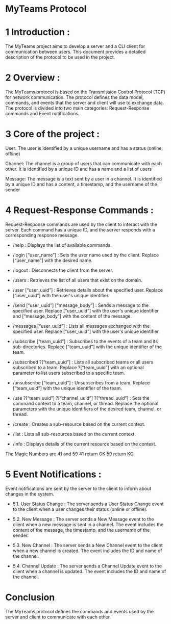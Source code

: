 # MyTeams Protocol

# 1 Introduction :

The MyTeams project aims to develop a server and a CLI client for communication between users. This document provides a detailed description of the       protocol to be used in the project.

# 2 Overview :

The MyTeams protocol is based on the Transmission Control Protocol (TCP) for network communication. The protocol defines the data model, commands, and events that  the server and client will use to exchange data. The protocol is divided into two main categories: Request-Response commands and Event notifications.

# 3 Core of the project :

User: The user is identified by a unique username and has a status (online, offline)

Channel: The channel is a group of users that can communicate with each other. It is identified by a unique ID and has a name and a list of users

Message: The message is a text sent by a user in a channel. It is identified by a unique ID and has a content, a timestamp, and the username of the sender

# 4 Request-Response Commands :
Request-Response commands are used by the client to interact with the server. Each command has a unique ID, and the server responds with a corresponding response message.

  * /help : Displays the list of available commands.

  * /login [“user_name”] : Sets the user name used by the client. Replace [“user_name”] with the desired name.

  * /logout : Disconnects the client from the server.

  * /users : Retrieves the list of all users that exist on the domain.

  * /user [“user_uuid”] : Retrieves details about the specified user. Replace [“user_uuid”] with the user's unique identifier.

  * /send [“user_uuid”] [“message_body”] : Sends a message to the specified user. Replace [“user_uuid”] with the user's unique identifier and [“message_body”] with the content of the message.

  * /messages [“user_uuid”] : Lists all messages exchanged with the specified user. Replace [“user_uuid”] with the user's unique identifier.

  * /subscribe [“team_uuid”] : Subscribes to the events of a team and its sub-directories. Replace [“team_uuid”] with the unique identifier of the team.

  * /subscribed ?[“team_uuid”] : Lists all subscribed teams or all users subscribed to a team. Replace ?[“team_uuid”] with an optional parameter to list users subscribed to a specific team.

  * /unsubscribe [“team_uuid”] : Unsubscribes from a team. Replace [“team_uuid”] with the unique identifier of the team.

  * /use ?[“team_uuid”] ?[“channel_uuid”] ?[“thread_uuid”] : Sets the command context to a team, channel, or thread. Replace the optional parameters with the unique identifiers of the desired team, channel, or thread.

  * /create : Creates a sub-resource based on the current context.

  * /list : Lists all sub-resources based on the current context.

  * /info : Displays details of the current resource based on the context.

The Magic Numbers are 41 and 59
41 return OK
59 return KO

# 5 Event Notifications :

Event notifications are sent by the server to the client to inform about changes in the system.

  * 5.1. User Status Change :
  The server sends a User Status Change event to the client when a user changes their status (online or offline).

  * 5.2. New Message :
  The server sends a New Message event to the client when a new message is sent in a channel. The event includes the content of the message, the timestamp, and the username of the sender.

  * 5.3. New Channel :
  The server sends a New Channel event to the client when a new channel is created. The event includes the ID and name of the channel.

  * 5.4. Channel Update :
  The server sends a Channel Update event to the client when a channel is updated. The event includes the ID and name of the channel.

# Conclusion

The MyTeams protocol defines the commands and events used by the server and client to communicate with each other.
